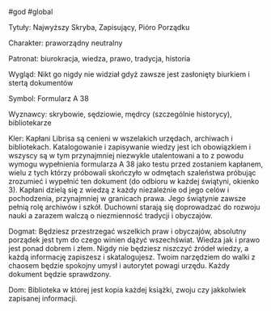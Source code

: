 #god #global

Tytuły: Najwyższy Skryba, Zapisujący, Pióro Porządku

  

Charakter: praworządny neutralny

Patronat: biurokracja, wiedza, prawo, tradycja, historia

Wygląd: Nikt go nigdy nie widział gdyż zawsze jest zasłonięty biurkiem i stertą dokumentów

Symbol: Formularz A 38

Wyznawcy: skrybowie, sędziowie, mędrcy (szczególnie historycy), bibliotekarze

Kler: Kapłani Librisa są cenieni w wszelakich urzędach, archiwach i bibliotekach. Katalogowanie i zapisywanie wiedzy jest ich obowiązkiem i wszyscy są w tym przynajmniej niezwykle utalentowani a to z powodu wymogu wypełnienia formularza A 38 jako testu przed zostaniem kapłanem, wielu z tych którzy próbowali skończyło w odmętach szaleństwa próbując zrozumieć i wypełnić ten dokument (do odbioru w każdej świątyni, okienko 3). Kapłani dzielą się z wiedzą z każdy niezależnie od jego celów i pochodzenia, przynajmniej w granicach prawa. Jego świątynie zawsze pełnią rolę archiwów i szkół. Duchowni starają się doprowadzać do rozwoju nauki a zarazem walczą o niezmienność tradycji i obyczajów.

Dogmat: Będziesz przestrzegać wszelkich praw i obyczajów, absolutny porządek jest tym do czego winien dążyć wszechświat. Wiedza jak i prawo jest ponad dobrem i złem. Nigdy nie będziesz niszczyć źródeł wiedzy, a każdą informację zapiszesz i skatalogujesz. Twoim narzędziem do walki z chaosem będzie spokojny umysł i autorytet powagi urzędu. Każdy dokument będzie sprawdzony.

Dom: Biblioteka w której jest kopia każdej książki, zwoju czy jakkolwiek zapisanej informacji.